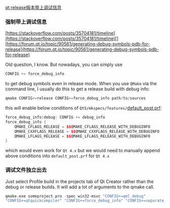[qt release版本带上调试信息](https://stackoverflow.com/questions/6993061/build-qt-in-release-with-debug-info-mode)

### 强制带上调试信息

[https://stackoverflow.com/posts/35704181/timeline](https://stackoverflow.com/posts/35704181/timeline)[]
[https://forum.qt.io/topic/90561/generating-debug-symbols-pdb-for-release](https://forum.qt.io/topic/90561/generating-debug-symbols-pdb-for-release)

Old question, I know. But nowadays, you can simply use

```cpp
CONFIG += force_debug_info
```

to get debug symbols even in release mode. When you use `QMake` via the command line, I usually do this to get a release build with debug info:

```cpp
qmake CONFIG+=release CONFIG+=force_debug_info path/to/sources
```

this will enable below conditions of `Qt5/mkspecs/features/`[default_post.prf](https://github.com/qt/qtbase/blob/96efc38f100686a8183f45367e54bf6cb670bdba/mkspecs/features/default_post.prf#L35):

```cpp
force_debug_info|debug: CONFIG += debug_info
force_debug_info {
    QMAKE_CFLAGS_RELEASE = $$QMAKE_CFLAGS_RELEASE_WITH_DEBUGINFO
    QMAKE_CXXFLAGS_RELEASE = $$QMAKE_CXXFLAGS_RELEASE_WITH_DEBUGINFO
    QMAKE_LFLAGS_RELEASE = $$QMAKE_LFLAGS_RELEASE_WITH_DEBUGINFO
}
```

which would even work for `Qt 4.x` but we would need to manually append above conditions into `default_post.prf` for `Qt 4.x`

### 调试文件独立出去

[](https://stackoverflow.com/posts/51556261/timeline)

Just select Profile build in the projects tab of Qt Creator rather than the debug or release builds. It will add a lot of arguments to the qmake call.

```cpp
qmake.exe someproject.pro -spec win32-msvc "CONFIG+=qml_debug" 
"CONFIG+=qtquickcompiler" "CONFIG+=force_debug_info" "CONFIG+=separate_debug_info"
```

